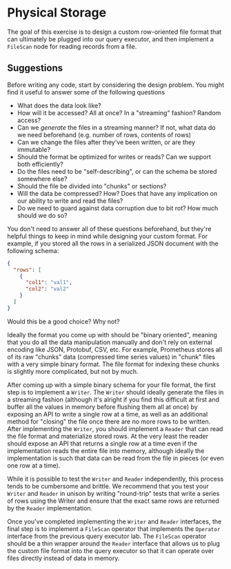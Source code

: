 # Physical Storage

The goal of this exercise is to design a custom row-oriented file format that can ultimately be plugged into our query
executor, and then implement a `FileScan` node for reading records from a file.

## Suggestions

Before writing any code, start by considering the design problem.  You might find it useful to answer some of the
following questions

* What does the data look like?
* How will it be accessed?  All at once?  In a "streaming" fashion?  Random access?
* Can we _generate_ the files in a streaming manner?  If not, what data do we need beforehand (e.g. number of rows, contents of rows)
* Can we change the files after they've been written, or are they immutable?
* Should the format be optimized for writes or reads?  Can we support both efficiently?
* Do the files need to be "self-describing", or can the schema be stored somewhere else?
* Should the file be divided into "chunks" or sections?
* Will the data be compressed?  How?  Does that have any implication on our ability to write and read the files?
* Do we need to guard against data corruption due to bit rot?  How much should we do so?

You don't need to answer all of these questions beforehand, but they're helpful things to keep in mind while designing your custom format.  For example, if you stored all the rows in a serialized JSON document with the following schema:
```json
{
  "rows": [
    {
      "col1": "val1",
      "col2": "val2"
    }
  ]
}
```
Would this be a good choice?  Why not?

Ideally the format you come up with should be "binary oriented", meaning that you do all the data manipulation manually
and don't rely on external encoding like JSON, Protobuf, CSV, etc.  For example, Prometheus stores all of its raw
"chunks" data (compressed time series values) in "chunk" files with a very simple binary format.  The file format for
indexing these chunks is slightly more complicated, but not by much.

After coming up with a simple binary schema for your file format, the first step is to implement a `Writer`.  The
`Writer` should ideally generate the files in a streaming fashion (although it's alright if you find this difficult at
first and buffer all the values in memory before flushing them all at once) by exposing an API to write a single row
at a time, as well as an additional method for "closing" the file once there are no more rows to be written.
After implementing the `Writer`, you should implement a `Reader` that can read the file format and materialize stored
rows.  At the very least the reader should expose an API that returns a single row at a time even if the implementation
reads the entire file into memory, although ideally the implementation is such that data can be read from the file in
pieces (or even one row at a time).

While it is possible to test the `Writer` and `Reader` independently, this process tends to be cumbersome and brittle.
We recommend that you test your `Writer` and `Reader` in unison by writing "round-trip" tests that write a series of
rows using the Writer and ensure that the exact same rows are returned by the `Reader` implementation.

Once you've completed implementing the `Writer` and `Reader` interfaces, the final step is to implement a `FileScan`
operator that implements the `Operator` interface from the previous query executor lab.  The `FileScan` operator should
be a thin wrapper around the `Reader` interface that allows us to plug the custom file format into the query executor
so that it can operate over files directly instead of data in memory.